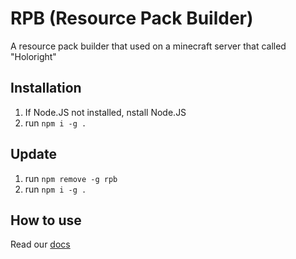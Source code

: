 # RPB (Resource Pack Builder)

A resource pack builder that used on a minecraft server that called "Holoright"

## Installation

1. If Node.JS not installed, nstall Node.JS
2. run `npm i -g .`

## Update

1. run `npm remove -g rpb`
2. run `npm i -g .`

## How to use

Read our [docs](https://github.com/HoloRight/rpb/wiki)